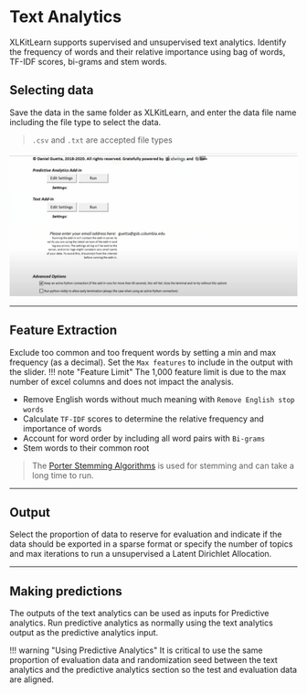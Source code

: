 # Text Analytics
XLKitLearn supports supervised and unsupervised text analytics. Identify the frequency of words and their relative importance using bag of words, TF-IDF scores, bi-grams and stem words.

## Selecting data

Save the data in the same folder as XLKitLearn, and enter the data file name including  the file type to select the data.
> `.csv` and `.txt` are accepted file types

![](Select_text.gif)

---


## Feature Extraction
Exclude too common and too frequent words by setting a min and max frequency (as a decimal). Set the `Max features` to include in the output with the slider.
!!! note "Feature Limit"
    The 1,000 feature limit is due to the max number of excel columns and does not impact the analysis.

- Remove English words without much meaning with `Remove English stop words`
- Calculate `TF-IDF` scores to determine the relative frequency and importance of words
- Account for word order by including all word pairs with `Bi-grams`
- Stem words to their common root
> The [Porter Stemming Algorithms](https://en.wikipedia.org/wiki/Stemming) is used for stemming and can take a long time to run.


---


## Output
Select the proportion of data to reserve for evaluation and indicate if the data should be exported in a sparse format or specify the number of topics and max iterations to run a unsupervised a Latent Dirichlet Allocation.


---


## Making predictions
The outputs of the text analytics can be used as inputs for Predictive analytics. Run predictive analytics as normally using the text analytics output as the predictive analytics input.

!!! warning "Using Predictive Analytics"
    It is critical to use the same proportion of evaluation data and randomization seed between the text analytics and the predictive analytics section so the test and evaluation data are aligned.

